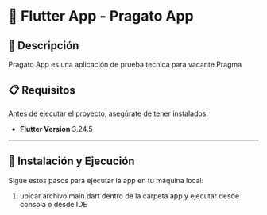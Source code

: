 # 📱 Flutter App - Pragato App


## 🚀 Descripción
Pragato App es una aplicación de prueba tecnica para vacante Pragma


## 📋 Requisitos
Antes de ejecutar el proyecto, asegúrate de tener instalados:
- **Flutter Version** 3.24.5

---

## 🚀 Instalación y Ejecución

Sigue estos pasos para ejecutar la app en tu máquina local:

1. ubicar archivo main.dart dentro de la carpeta app y ejecutar desde consola o desde IDE
